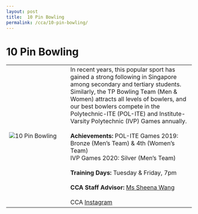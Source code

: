 ```yaml
---
layout: post
title:  10 Pin Bowling
permalink: /cca/10-pin-bowling/
---
```


# 10 Pin Bowling


<table>
    <tr>
        <td style="width:33%"><image src="{{site.baseurl}}/images/CCA_10_pin_bowling.jpg" style="display:block;margin-left:auto;margin-right:auto;" alt="10 Pin Bowling"></image></td>
        <td>
        In recent years, this popular sport has gained a strong following in Singapore among secondary and tertiary students. Similarly, the TP Bowling Team (Men & Women) attracts all levels of bowlers, and our best bowlers compete in the Polytechnic-ITE (POL-ITE) and Institute-Varsity Polytechnic (IVP) Games annually.
        <br><br>
        <b>Achievements:</b>
        POL-ITE Games 2019: Bronze (Men’s Team) & 4th (Women’s Team)<br>
        IVP Games 2020: Silver (Men’s Team)
        <br><br>
        <b>Training Days:</b>
        Tuesday & Friday, 7pm
        <br><br>
        <b>CCA Staff Advisor:</b> <a href="hengnuan@tp.edu.sg">Ms Sheena Wang</a>
        <br><br>
        CCA <a href="https://www.instagram.com/tp.bowling">Instagram</a>
        </td>
    </tr>
</table>
